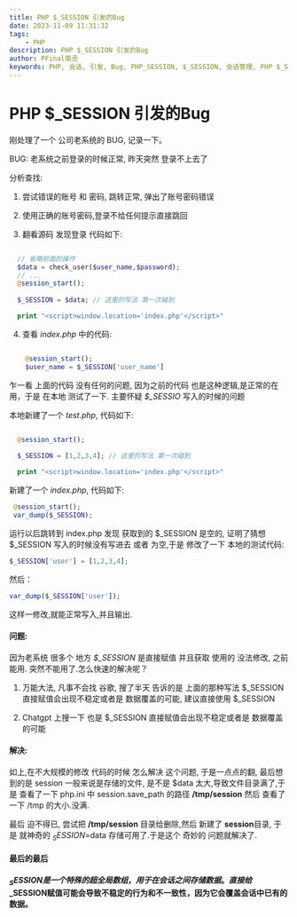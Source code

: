 ```yaml
---
title: PHP $_SESSION 引发的Bug
date: 2023-11-09 11:31:32
tags:
    - PHP
description: PHP $_SESSION 引发的Bug
author: PFinal南丞
keywords: PHP, 会话, 引发, Bug, PHP_SESSION, $_SESSION, 会话管理, PHP $_SESSION 引发的Bug, PHP会话管理, PHP会话存储, PHP会话配置, PHP会话安全, PHP会话问题, PHP会话调试, PHP会话最佳实践, PHP会话教程, PHP会话机制, PHP会话存储路径, PHP会话故障排除
---
```


# PHP $_SESSION 引发的Bug

刚处理了一个 公司老系统的 BUG, 记录一下。

BUG:  老系统之前登录的时候正常, 昨天突然 登录不上去了

分析查找:

1. 尝试错误的账号 和 密码, 跳转正常, 弹出了账号密码错误

2. 使用正确的账号密码,登录不给任何提示直接跳回

3. 翻看源码 发现登录 代码如下:

```php

  // 省略前面的操作
  $data = check_user($user_name,$password);
  // ...
  @session_start();
  
  $_SESSION = $data; // 这里的写法 第一次碰到

  print "<script>window.location='index.php'</script>"

```

4. 查看 *index.php* 中的代码:

```php

    @session_start();
    $user_name = $_SESSION['user_name']
```

乍一看 上面的代码 没有任何的问题, 因为之前的代码 也是这种逻辑,是正常的在用，于是 在本地 测试了一下. 主要怀疑 *$_SESSIO* 写入的时候的问题

本地新建了一个  *test.php*, 代码如下:

```php

  @session_start();
  
  $_SESSION = [1,2,3,4]; // 这里的写法 第一次碰到

  print "<script>window.location='index.php'</script>"

```

新建了一个 *index.php*, 代码如下:

```php
 @session_start();
 var_dump($_SESSION);

```

运行以后跳转到 index.php 发现 获取到的 $_SESSION 是空的, 证明了猜想 $_SESSION 写入的时候没有写进去 或者 为空,于是 修改了一下 本地的测试代码:

```php
$_SESSION['user'] = [1,2,3,4];
```

然后：

```php
var_dump($_SESSION['user']);
```
这样一修改,就能正常写入,并且输出. 


#### 问题:

因为老系统 很多个 地方 *$_SESSION* 是直接赋值 并且获取 使用的 没法修改, 之前能用. 突然不能用了.怎么快速的解决呢？

1. 万能大法, 凡事不会找 谷歌, 搜了半天 告诉的是 上面的那种写法 $_SESSION 直接赋值会出现不稳定或者是 数据覆盖的可能, 建议直接使用 $_SESSION

2. Chatgpt 上搜一下 也是 $_SESSION 直接赋值会出现不稳定或者是 数据覆盖的可能


#### 解决:

如上,在不大规模的修改 代码的时候 怎么解决 这个问题, 于是一点点的翻, 最后想到的是 session 一般来说是存储的文件, 是不是 $data 太大,导致文件目录满了,于是 查看了一下 php.ini 中 session.save_path 的路径  **/tmp/session** 然后 查看了一下 /tmp 的大小.没满.

最后 迫不得已, 尝试把 **/tmp/session** 目录给删除,然后 新建了 **session**目录, 于是 就神奇的 $_SESSION=$data 存储可用了.于是这个 奇妙的 问题就解决了.


#### 最后的最后

**$_SESSION是一个特殊的超全局数组，用于在会话之间存储数据。直接给$_SESSION赋值可能会导致不稳定的行为和不一致性，因为它会覆盖会话中已有的数据。**